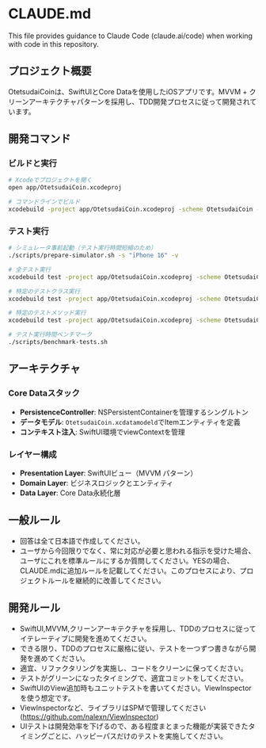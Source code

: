 # CLAUDE.md

This file provides guidance to Claude Code (claude.ai/code) when working with code in this repository.

## プロジェクト概要

OtetsudaiCoinは、SwiftUIとCore Dataを使用したiOSアプリです。MVVM + クリーンアーキテクチャパターンを採用し、TDD開発プロセスに従って開発されています。

## 開発コマンド

### ビルドと実行
```bash
# Xcodeでプロジェクトを開く
open app/OtetsudaiCoin.xcodeproj

# コマンドラインでビルド
xcodebuild -project app/OtetsudaiCoin.xcodeproj -scheme OtetsudaiCoin -destination 'platform=iOS Simulator,name=iPhone 15' build
```

### テスト実行
```bash
# シミュレータ事前起動（テスト実行時間短縮のため）
./scripts/prepare-simulator.sh -s "iPhone 16" -v

# 全テスト実行
xcodebuild test -project app/OtetsudaiCoin.xcodeproj -scheme OtetsudaiCoin -destination 'platform=iOS Simulator,name=iPhone 16'

# 特定のテストクラス実行
xcodebuild test -project app/OtetsudaiCoin.xcodeproj -scheme OtetsudaiCoin -destination 'platform=iOS Simulator,name=iPhone 16' -only-testing:OtetsudaiCoinTests/AllowanceCalculatorTests

# 特定のテストメソッド実行  
xcodebuild test -project app/OtetsudaiCoin.xcodeproj -scheme OtetsudaiCoin -destination 'platform=iOS Simulator,name=iPhone 16' -only-testing:OtetsudaiCoinTests/CoinAnimationViewTests/testCoinAnimationViewDisplaysCoin

# テスト実行時間ベンチマーク
./scripts/benchmark-tests.sh
```

## アーキテクチャ

### Core Dataスタック
- **PersistenceController**: NSPersistentContainerを管理するシングルトン
- **データモデル**: `OtetsudaiCoin.xcdatamodeld`でItemエンティティを定義
- **コンテキスト注入**: SwiftUI環境でviewContextを管理

### レイヤー構成
- **Presentation Layer**: SwiftUIビュー（MVVM パターン）
- **Domain Layer**: ビジネスロジックとエンティティ
- **Data Layer**: Core Data永続化層

## 一般ルール
- 回答は全て日本語で作成してください。
- ユーザから今回限りでなく、常に対応が必要と思われる指示を受けた場合、ユーザにこれを標準ルールにするか質問してください。YESの場合、CLAUDE.mdに追加ルールを記載してください。このプロセスにより、プロジェクトルールを継続的に改善してください。

## 開発ルール
- SwiftUI,MVVM,クリーンアーキテクチャを採用し、TDDのプロセスに従ってイテレーティブに開発を進めてください。
- できる限り、TDDのプロセスに厳格に従い、テストを一つずつ書きながら開発を進めてください。
- 適宜、リファクタリングを実施し、コードをクリーンに保ってください。
- テストがグリーンになったタイミングで、適宜コミットをしてください。
- SwiftUIのView追加時もユニットテストを書いてください。ViewInspectorを使う想定です。
- ViewInspectorなど、ライブラリはSPMで管理してください(https://github.com/nalexn/ViewInspector)
- UIテストは開発効率を下げるので、ある程度まとまった機能が実装できたタイミングごとに、ハッピーパスだけのテストを実施してください。
